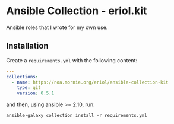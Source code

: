 # Ansible Collection - eriol.kit

Ansible roles that I wrote for my own use.

## Installation

Create a `requirements.yml` with the following content:

```yaml
---
collections:
  - name: https://noa.mornie.org/eriol/ansible-collection-kit
    type: git
    version: 0.5.1
```

and then, using ansible >= 2.10, run:

```
ansible-galaxy collection install -r requirements.yml
```
